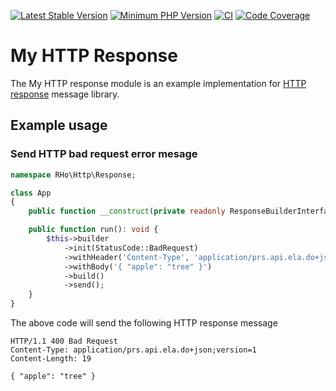 [![Latest Stable Version](https://img.shields.io/packagist/v/robert/my-http-response.svg?style=flat-square)](https://packagist.org/packages/robert/my-http-response)
[![Minimum PHP Version](https://img.shields.io/badge/php-%3E%3D%208.1-8892BF.svg?style=flat-square)](https://php.net/)
[![CI](https://github.com/robert-horvath/my-http-response/actions/workflows/php.yml/badge.svg?branch=main)](https://github.com/robert-horvath/my-http-response/actions/workflows/php.yml)
[![Code Coverage](https://codecov.io/github/robert-horvath/my-http-response/branch/main/graph/badge.svg?token=xvR1sOEmGx)](https://codecov.io/github/robert-horvath/my-http-response)

# My HTTP Response
The My HTTP response module is an example implementation for [HTTP response](https://github.com/robert-horvath/http-response) message library.

## Example usage

### Send HTTP bad request error mesage
```php
namespace RHo\Http\Response;

class App
{
    public function __construct(private readonly ResponseBuilderInterface $builder) {}

    public function run(): void {
        $this->builder
            ->init(StatusCode::BadRequest)
            ->withHeader('Content-Type', 'application/prs.api.ela.do+json;version=1')
            ->withBody('{ "apple": "tree" }')
            ->build()
            ->send();
    }
}
```

The above code will send the following HTTP response message
```
HTTP/1.1 400 Bad Request
Content-Type: application/prs.api.ela.do+json;version=1
Content-Length: 19

{ "apple": "tree" }
```